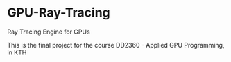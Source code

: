 # GPU-Ray-Tracing
Ray Tracing Engine for GPUs

This is the final project for the course DD2360 - Applied GPU Programming, in KTH
